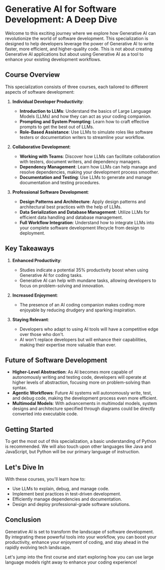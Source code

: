 # Generative AI for Software Development: A Deep Dive

Welcome to this exciting journey where we explore how Generative AI can revolutionize the world of software development. This specialization is designed to help developers leverage the power of Generative AI to write faster, more efficient, and higher-quality code. This is not about creating Generative AI applications but about using Generative AI as a tool to enhance your existing development workflows.

## Course Overview

This specialization consists of three courses, each tailored to different aspects of software development:

1. **Individual Developer Productivity**:
    - **Introduction to LLMs**: Understand the basics of Large Language Models (LLMs) and how they can act as your coding companion.
    - **Prompting and System Prompting**: Learn how to craft effective prompts to get the best out of LLMs.
    - **Role-Based Assistance**: Use LLMs to simulate roles like software testers or documentation writers to streamline your workflow.

2. **Collaborative Development**:
    - **Working with Teams**: Discover how LLMs can facilitate collaboration with testers, document writers, and dependency managers.
    - **Dependency Management**: Learn how LLMs can help manage and resolve dependencies, making your development process smoother.
    - **Documentation and Testing**: Use LLMs to generate and manage documentation and testing procedures.

3. **Professional Software Development**:
    - **Design Patterns and Architecture**: Apply design patterns and architectural best practices with the help of LLMs.
    - **Data Serialization and Database Management**: Utilize LLMs for efficient data handling and database management.
    - **Full Workflow Integration**: Understand how to integrate LLMs into your complete software development lifecycle from design to deployment.

## Key Takeaways

1. **Enhanced Productivity**:
    - Studies indicate a potential 35% productivity boost when using Generative AI for coding tasks.
    - Generative AI can help with mundane tasks, allowing developers to focus on problem-solving and innovation.

2. **Increased Enjoyment**:
    - The presence of an AI coding companion makes coding more enjoyable by reducing drudgery and sparking inspiration.

3. **Staying Relevant**:
    - Developers who adapt to using AI tools will have a competitive edge over those who don't.
    - AI won't replace developers but will enhance their capabilities, making their expertise more valuable than ever.

## Future of Software Development

- **Higher-Level Abstraction**: As AI becomes more capable of autonomously writing and testing code, developers will operate at higher levels of abstraction, focusing more on problem-solving than syntax.
- **Agentic Workflows**: Future AI systems will autonomously write, test, and debug code, making the development process even more efficient.
- **Multimodal Models**: With advancements in multimodal models, system designs and architecture specified through diagrams could be directly converted into executable code.

## Getting Started

To get the most out of this specialization, a basic understanding of Python is recommended. We will also touch upon other languages like Java and JavaScript, but Python will be our primary language of instruction.

## Let's Dive In

With these courses, you'll learn how to:
- Use LLMs to explain, debug, and manage code.
- Implement best practices in test-driven development.
- Efficiently manage dependencies and documentation.
- Design and deploy professional-grade software solutions.

## Conclusion

Generative AI is set to transform the landscape of software development. By integrating these powerful tools into your workflow, you can boost your productivity, enhance your enjoyment of coding, and stay ahead in the rapidly evolving tech landscape.

Let's jump into the first course and start exploring how you can use large language models right away to enhance your coding experience!
